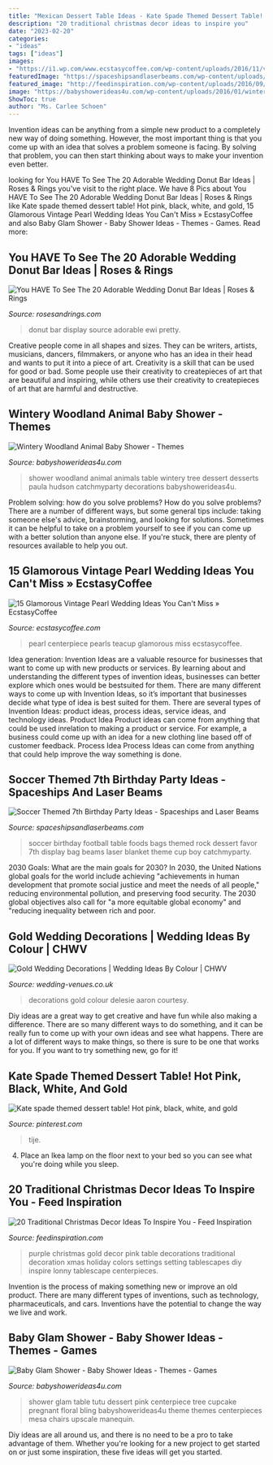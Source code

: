 ```yaml
---
title: "Mexican Dessert Table Ideas - Kate Spade Themed Dessert Table! Hot Pink, Black, White, And Gold"
description: "20 traditional christmas decor ideas to inspire you"
date: "2023-02-20"
categories:
- "ideas"
tags: ["ideas"]
images:
- "https://i1.wp.com/www.ecstasycoffee.com/wp-content/uploads/2016/11/vintage-teacup-and-pearls-wedding-centerpiece.jpg?resize=564%2C846"
featuredImage: "https://spaceshipsandlaserbeams.com/wp-content/uploads/2015/09/soccer_football_dessert_table_favor_bags.jpg"
featured_image: "http://feedinspiration.com/wp-content/uploads/2016/09/Gold-And-Pink-With-Purple-Traditional-Decor.jpg"
image: "https://babyshowerideas4u.com/wp-content/uploads/2016/01/wintery-woodland-animal-baby-shower-dessert-table.jpg"
ShowToc: true
author: "Ms. Carlee Schoen"
---
```



Invention ideas can be anything from a simple new product to a completely new way of doing something. However, the most important thing is that you come up with an idea that solves a problem someone is facing. By solving that problem, you can then start thinking about ways to make your invention even better.

	

		
looking for You HAVE To See The 20 Adorable Wedding Donut Bar Ideas | Roses &amp; Rings you've visit to the right place. We have 8 Pics about You HAVE To See The 20 Adorable Wedding Donut Bar Ideas | Roses &amp; Rings like Kate spade themed dessert table! Hot pink, black, white, and gold, 15 Glamorous Vintage Pearl Wedding Ideas You Can&#039;t Miss » EcstasyCoffee and also Baby Glam Shower - Baby Shower Ideas - Themes - Games. Read more:
		
    
## You HAVE To See The 20 Adorable Wedding Donut Bar Ideas | Roses &amp; Rings

<img loading=lazy src="http://www.rosesandrings.com/wp-content/uploads/2018/01/Cute-Donut-Wedding-Food-Display-Wall-Ideas.jpg" onerror="this.onerror=null;this.src='https://tse1.mm.bing.net/th?id=OIP.rekuklCcHh0_DU0hhPOobwHaKB&amp;pid=15.1';" alt="You HAVE To See The 20 Adorable Wedding Donut Bar Ideas | Roses &amp; Rings">

_Source: rosesandrings.com_

>donut bar display source adorable ewi pretty. 

	

Creative people come in all shapes and sizes. They can be writers, artists, musicians, dancers, filmmakers, or anyone who has an idea in their head and wants to put it into a piece of art. Creativity is a skill that can be used for good or bad. Some people use their creativity to createpieces of art that are beautiful and inspiring, while others use their creativity to createpieces of art that are harmful and destructive.

    
## Wintery Woodland Animal Baby Shower - Themes

<img loading=lazy src="https://babyshowerideas4u.com/wp-content/uploads/2016/01/wintery-woodland-animal-baby-shower-dessert-table.jpg" onerror="this.onerror=null;this.src='https://tse4.mm.bing.net/th?id=OIP.83IPPN8faO5gojEA71l9JwHaJ4&amp;pid=15.1';" alt="Wintery Woodland Animal Baby Shower - Themes">

_Source: babyshowerideas4u.com_

>shower woodland animal animals table wintery tree dessert desserts paula hudson catchmyparty decorations babyshowerideas4u. 

	

Problem solving: how do you solve problems?
How do you solve problems? There are a number of different ways, but some general tips include: taking someone else's advice, brainstorming, and looking for solutions. Sometimes it can be helpful to take on a problem yourself to see if you can come up with a better solution than anyone else. If you're stuck, there are plenty of resources available to help you out.

    
## 15 Glamorous Vintage Pearl Wedding Ideas You Can&#039;t Miss » EcstasyCoffee

<img loading=lazy src="https://i1.wp.com/www.ecstasycoffee.com/wp-content/uploads/2016/11/vintage-teacup-and-pearls-wedding-centerpiece.jpg?resize=564%2C846" onerror="this.onerror=null;this.src='https://tse1.mm.bing.net/th?id=OIP.8Yfd9O_muYf5NBbhWr4r9AHaLH&amp;pid=15.1';" alt="15 Glamorous Vintage Pearl Wedding Ideas You Can&#039;t Miss » EcstasyCoffee">

_Source: ecstasycoffee.com_

>pearl centerpiece pearls teacup glamorous miss ecstasycoffee. 

	

Idea generation:
Invention Ideas are a valuable resource for businesses that want to come up with new products or services. By learning about and understanding the different types of invention ideas, businesses can better explore which ones would be bestsuited for them. There are many different ways to come up with Invention Ideas, so it’s important that businesses decide what type of idea is best suited for them.
There are several types of Invention Ideas: product ideas, process ideas, service ideas, and technology ideas. Product Idea 
Product ideas can come from anything that could be used inrelation to making a product or service. For example, a business could come up with an idea for a new clothing line based off of customer feedback. Process Idea 
Process Ideas can come from anything that could help improve the way something is done.

    
## Soccer Themed 7th Birthday Party Ideas - Spaceships And Laser Beams

<img loading=lazy src="https://spaceshipsandlaserbeams.com/wp-content/uploads/2015/09/soccer_football_dessert_table_favor_bags.jpg" onerror="this.onerror=null;this.src='https://tse2.mm.bing.net/th?id=OIP.HMB_mFYna0c4aCiIxYTMbwHaGx&amp;pid=15.1';" alt="Soccer Themed 7th Birthday Party Ideas - Spaceships and Laser Beams">

_Source: spaceshipsandlaserbeams.com_

>soccer birthday football table foods bags themed rock dessert favor 7th display bag beams laser blanket theme cup boy catchmyparty. 

	

2030 Goals: What are the main goals for 2030?
In 2030, the United Nations global goals for the world include achieving "achievements in human development that promote social justice and meet the needs of all people," reducing environmental pollution, and preserving food security. The 2030 global objectives also call for "a more equitable global economy" and "reducing inequality between rich and poor.

    
## Gold Wedding Decorations | Wedding Ideas By Colour | CHWV

<img loading=lazy src="https://www.wedding-venues.co.uk/sites/default/files/Gold-Wedding-Decorations-delesieblog.jpg" onerror="this.onerror=null;this.src='https://tse4.mm.bing.net/th?id=OIP.lNbValYyRXOutduOpY2S7QHaLH&amp;pid=15.1';" alt="Gold Wedding Decorations | Wedding Ideas By Colour | CHWV">

_Source: wedding-venues.co.uk_

>decorations gold colour delesie aaron courtesy. 

	

Diy ideas are a great way to get creative and have fun while also making a difference. There are so many different ways to do something, and it can be really fun to come up with your own ideas and see what happens. There are a lot of different ways to make things, so there is sure to be one that works for you. If you want to try something new, go for it!

    
## Kate Spade Themed Dessert Table! Hot Pink, Black, White, And Gold

<img loading=lazy src="https://i.pinimg.com/736x/c9/c6/68/c9c668102e4279b7f0a515ade3469438.jpg" onerror="this.onerror=null;this.src='https://tse3.mm.bing.net/th?id=OIP._21NUkjGJflJXq7KmTc7iwHaJ3&amp;pid=15.1';" alt="Kate spade themed dessert table! Hot pink, black, white, and gold">

_Source: pinterest.com_

>tije. 

	

4. Place an Ikea lamp on the floor next to your bed so you can see what you're doing while you sleep.

    
## 20 Traditional Christmas Decor Ideas To Inspire You - Feed Inspiration

<img loading=lazy src="http://feedinspiration.com/wp-content/uploads/2016/09/Gold-And-Pink-With-Purple-Traditional-Decor.jpg" onerror="this.onerror=null;this.src='https://tse4.mm.bing.net/th?id=OIP.tCPT382Znv0CLyrAEJm13gHaLI&amp;pid=15.1';" alt="20 Traditional Christmas Decor Ideas To Inspire You - Feed Inspiration">

_Source: feedinspiration.com_

>purple christmas gold decor pink table decorations traditional decoration xmas holiday colors settings setting tablescapes diy inspire lonny tablescape centerpieces. 

	

Invention is the process of making something new or improve an old product. There are many different types of inventions, such as technology, pharmaceuticals, and cars. Inventions have the potential to change the way we live and work.

    
## Baby Glam Shower - Baby Shower Ideas - Themes - Games

<img loading=lazy src="http://www.babyshowerideas4u.com/wp-content/uploads/2014/03/baby-glam-shower-ideas-via-babyshowerideas4u-lovely-dessert-table-so-stunning-pregnant-manequin-centerpiece-pink-floral-and-bling-bling-cupcake-tree-and-tutu-table1.jpg" onerror="this.onerror=null;this.src='https://tse3.mm.bing.net/th?id=OIP.E0SpUmRAc9mhl2Nn8xpoeQHaKX&amp;pid=15.1';" alt="Baby Glam Shower - Baby Shower Ideas - Themes - Games">

_Source: babyshowerideas4u.com_

>shower glam table tutu dessert pink centerpiece tree cupcake pregnant floral bling babyshowerideas4u theme themes centerpieces mesa chairs upscale manequin. 

	

Diy ideas are all around us, and there is no need to be a pro to take advantage of them. Whether you're looking for a new project to get started on or just some inspiration, these five ideas will get you started.

